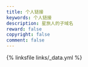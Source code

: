 ```yaml
---
title: 个人链接
keywords: 个人链接
description: 星旅人的子域名
reward: false
copyright: false
comment: false
---
```


{% linksfile links/_data.yml %}

